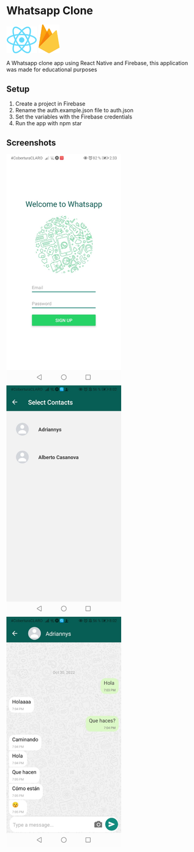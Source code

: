 # Whatsapp Clone

<img src="img/RN.png" width="80" />
<img src="img/Fire.png" width="55" />

A Whatsapp clone app using React Native and Firebase, this application was made for educational purposes

## Setup

<nav>
    <ol>
        <li>Create a project in Firebase</li>
        <li>Rename the auth.example.json file to auth.json</li>
        <li>Set the variables with the Firebase credentials</li>
        <li>Run the app with npm star</li>
    </ol>
</nav>

## Screenshots

<img src="img/1.jpg" width="300" />
<img src="img/2.jpg" width="300" />
<img src="img/3.jpg" width="300" />
